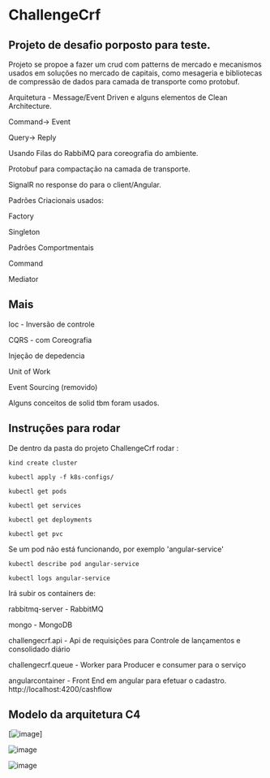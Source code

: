 # ChallengeCrf
## Projeto de desafio porposto para teste.

Projeto se propoe a fazer um crud com patterns de mercado e mecanismos usados em soluções no mercado de capitais, como mesageria e bibliotecas de compressão de dados para camada de transporte como protobuf.

Arquitetura - Message/Event Driven e alguns elementos de Clean Architecture.

Command-> Event

Query-> Reply

Usando  Filas do RabbiMQ para coreografia do ambiente.

Protobuf para compactação na camada de transporte.

SignalR no response do para o client/Angular.

Padrões Criacionais usados:

Factory

Singleton

Padrões Comportmentais

Command

Mediator 

## Mais

Ioc - Inversão de controle

CQRS - com Coreografia

Injeção de depedencia

Unit of Work

Event Sourcing (removido)

Alguns conceitos de solid tbm foram usados.


## Instruções para rodar

De dentro da pasta do projeto ChallengeCrf rodar :

```kind create cluster```

```kubectl apply -f k8s-configs/```

```kubectl get pods```

```kubectl get services```

```kubectl get deployments```

```kubectl get pvc```


Se um pod não está funcionando, por exemplo 'angular-service'

```kubectl describe pod angular-service```

```kubectl logs angular-service```


Irá subir os containers de:

rabbitmq-server - RabbitMQ

mongo - MongoDB

challengecrf.api - Api de requisições para Controle de lançamentos e consolidado diário

challengecrf.queue - Worker para Producer e consumer para o serviço 

angularcontainer - Front End em angular para efetuar o cadastro. http://localhost:4200/cashflow

## Modelo da arquitetura C4

[![image](https://github.com/bvarandas/ChallengeCrf/assets/13907905/76c11216-d9b7-4d2a-bee2-ec5f4855334b)]

![image](https://github.com/bvarandas/ChallengeCrf/assets/13907905/43b306e1-df1d-443a-8199-dbeefc4915e8)

![image](https://github.com/bvarandas/ChallengeCrf/assets/13907905/6a10558d-eb43-4842-acba-58ea77442767)

